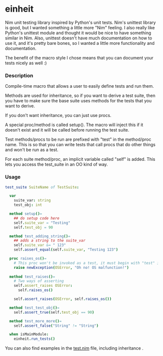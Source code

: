# einheit
Nim unit testing library inspired by Python's unit tests. Nim's unittest library is good, but I wanted something a little more "Nim" feeling. I also really like Python's unittest module and thought it would be nice to have something similar in Nim. Also, unittest doesn't have much documentation on how to use it, and it's pretty bare bones, so I wanted a little more functionality and documentation.

The benefit of the macro style I chose means that you can document your tests nicely as well :)

### Description
Compile-time macro that allows a user to easily define tests and run them.

Methods are used for inheritance, so if you want to derive a test
suite, then you have to make sure the base suite uses methods
for the tests that you want to derive.

If you don't want inheritance, you can just use procs.

A special proc/method is called setup(). The macro will inject
this if it doesn't exist and it will be called before running
the test suite.

Test methods/procs to be run are prefixed with "test" in the
method/proc name. This is so that you can write tests that call
procs that do other things and won't be run as a test.

For each suite method/proc, an implicit variable called "self"
is added. This lets you access the test_suite in an OO kind
of way.


### Usage

```nim
test_suite SuiteName of TestSuite:

  var
    suite_var: string
    test_obj: int

  method setup()=
    ## do setup code here
    self.suite_var = "Testing"
    self.test_obj = 90

  method test_adding_string()=
    ## adds a string to the suite_var
    self.suite_var &= " 123"
    self.assert_equal(self.suite_var, "Testing 123")

  proc raises_os()=
    # This proc won't be invoked as a test, it must begin with "test" in lowercase
    raise newException(OSError, "Oh no! OS malfunction!")
  
  method test_raises()=
    # Two ways of asserting
    self.assert_raises OSError:
      self.raises_os()

    self.assert_raises(OSError, self.raises_os())

  method test_test_obj()=
    self.assert_true(self.test_obj == 90)

  method test_more_more()=
    self.assert_false("String" != "String")

  when isMainModule:
    einheit.run_tests()
```

You can also find examples in the [test.nim](test.nim) file, including inheritance . 
